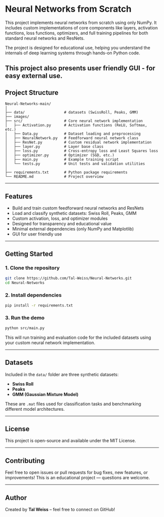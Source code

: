 # Neural Networks from Scratch

This project implements neural networks from scratch using only NumPy. It includes custom implementations of core components like layers, activation functions, loss functions, optimizers, and full training pipelines for both standard neural networks and ResNets.

The project is designed for educational use, helping you understand the internals of deep learning systems through hands-on Python code.

This project also presents user friendly GUI - for easy external use.
---

## Project Structure

```
Neural-Networks-main/
│
├── data/                  # datasets (SwissRoll, Peaks, GMM)
├── images/                
├── src/                   # Core neural network implementation
│   ├── Activation.py      # Activation functions (ReLU, Softmax, etc.)
│   ├── Data.py            # Dataset loading and preprocessing
│   ├── NeuralNetwork.py   # Feedforward neural network class
│   ├── ResNet.py          # Custom residual network implementation
│   ├── layer.py           # Layer base class 
│   ├── loss.py            # Cross-entropy loss and Least Squares loss
│   ├── optimizer.py       # Optimizer (SGD, etc.)
│   ├── main.py            # Example training script
│   └── tests.py           # Unit tests and validation utilities
│
├── requirements.txt       # Python package requirements
└── README.md              # Project overview
```

---

## Features

-  Build and train custom feedforward neural networks and ResNets
-  Load and classify synthetic datasets: Swiss Roll, Peaks, GMM
-  Custom activation, loss, and optimizer modules
-  Designed for transparency and educational value
-  Minimal external dependencies (only NumPy and Matplotlib)
-  GUI for user friendly use

---

## Getting Started

### 1. Clone the repository

```bash
git clone https://github.com/Tal-Weiss/Neural-Networks.git
cd Neural-Networks
```

### 2. Install dependencies

```bash
pip install -r requirements.txt
```

### 3. Run the demo

```bash
python src/main.py
```

This will run training and evaluation code for the included datasets using your custom neural network implementation.

---

## Datasets

Included in the `data/` folder are three synthetic datasets:

- **Swiss Roll**
- **Peaks**
- **GMM (Gaussian Mixture Model)**

These are `.mat` files used for classification tasks and benchmarking different model architectures.

---

## License

This project is open-source and available under the MIT License.

---

## Contributing

Feel free to open issues or pull requests for bug fixes, new features, or improvements! This is an educational project — questions are welcome.

---

## Author

Created by **Tal Weiss** – feel free to connect on GitHub!
